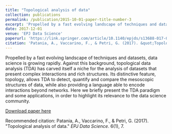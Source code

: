 ```yaml
---
title: "Topological analysis of data"
collection: publications
permalink: /publication/2015-10-01-paper-title-number-3
excerpt: 'Propelled by a fast evolving landscape of techniques and datasets, data science is growing rapidly. Against this background, topological data analysis (TDA) has carved itself a niche for the analysis of datasets that present complex interactions and rich structures. Its distinctive feature, topology, allows TDA to detect, quantify and compare the mesoscopic structures of data, while also providing a language able to encode interactions beyond networks. Here we briefly present the TDA paradigm and some applications, in order to highlight its relevance to the data science community.'
date: 2017-12-01
venue: 'EPJ Data Science'
paperurl: 'https://link.springer.com/article/10.1140/epjds/s13688-017-0104-x'
citation: 'Patania, A., Vaccarino, F., & Petri, G. (2017). &quot;Topological analysis of data.&quot; <i>EPJ Data Science</i>. 6(1), 7.'
---
```

Propelled by a fast evolving landscape of techniques and datasets, data science is growing rapidly. Against this background, topological data analysis (TDA) has carved itself a niche for the analysis of datasets that present complex interactions and rich structures. Its distinctive feature, topology, allows TDA to detect, quantify and compare the mesoscopic structures of data, while also providing a language able to encode interactions beyond networks. Here we briefly present the TDA paradigm and some applications, in order to highlight its relevance to the data science community.

[Download paper here](https://link.springer.com/article/10.1140/epjds/s13688-017-0104-x)

Recommended citation: Patania, A., Vaccarino, F., & Petri, G. (2017). "Topological analysis of data." <i>EPJ Data Science</i>. 6(1), 7.
